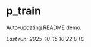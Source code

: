 # p_train

Auto-updating README demo.

<!--START_SECTION:status-->
_Last run: 2025-10-15 10:22 UTC_
<!--END_SECTION:status-->






















































































































































































































































































































































































































































































































































































































































































































































































































































































































































































































































































































































































































































































































